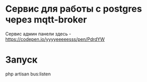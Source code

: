 # Сервис для работы с postgres через mqtt-broker
Сервис админ панели здесь - https://codepen.io/yyyyeeeeesss/pen/PdrdYW

# Запуск
php artisan bus:listen
